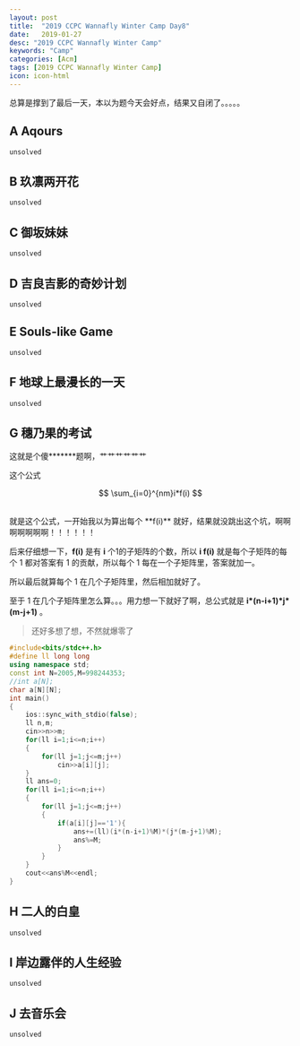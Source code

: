 ```yaml
---
layout: post
title:  "2019 CCPC Wannafly Winter Camp Day8"
date:   2019-01-27
desc: "2019 CCPC Wannafly Winter Camp"
keywords: "Camp"
categories: [Acm]
tags: [2019 CCPC Wannafly Winter Camp]
icon: icon-html
---
```


总算是撑到了最后一天，本以为题今天会好点，结果又自闭了。。。。。

## A Aqours

    unsolved

## B 玖凛两开花

    unsolved

## C 御坂妹妹

    unsolved

## D 吉良吉影的奇妙计划

    unsolved

## E Souls-like Game

    unsolved

## F 地球上最漫长的一天

    unsolved

## G 穗乃果的考试

这就是个傻\*\*\*\*\*\*\*题啊，艹艹艹艹艹艹

这个公式
<br />

$$
\sum_{i=0}^{nm}i*f(i)
$$

<br />
就是这个公式，一开始我以为算出每个 **f(i)** 就好，结果就没跳出这个坑，啊啊啊啊啊啊啊！！！！！！

后来仔细想一下，**f(i)** 是有 **i** 个1的子矩阵的个数，所以 **i f(i)** 
就是每个子矩阵的每个 1 都对答案有 1 的贡献，所以每个 1 每在一个子矩阵里，答案就加一。

所以最后就算每个 1 在几个子矩阵里，然后相加就好了。

至于 1 在几个子矩阵里怎么算。。。用力想一下就好了啊，总公式就是
 **i\*(n-i+1)\*j\*(m-j+1)** 。

>还好多想了想，不然就爆零了

```c++
#include<bits/stdc++.h>
#define ll long long
using namespace std;
const int N=2005,M=998244353;
//int a[N];
char a[N][N];
int main()
{
    ios::sync_with_stdio(false);
    ll n,m;
    cin>>n>>m;
    for(ll i=1;i<=n;i++)
    {
        for(ll j=1;j<=m;j++)
            cin>>a[i][j];
    }
    ll ans=0;
    for(ll i=1;i<=n;i++)
    {
        for(ll j=1;j<=m;j++)
        {
            if(a[i][j]=='1'){
                ans+=(ll)(i*(n-i+1)%M)*(j*(m-j+1)%M);
                ans%=M;
            }
        }
    }
    cout<<ans%M<<endl;
}
```

## H 二人的白皇

    unsolved

## I 岸边露伴的人生经验

    unsolved

## J 去音乐会

    unsolved
